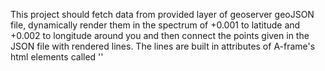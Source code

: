This project should fetch data from provided layer of geoserver geoJSON file, dynamically render them in the spectrum of +0.001 to latitude and +0.002 to longitude around you and then connect the points given in the JSON file with rendered lines. The lines are built in attributes of A-frame's html elements called '<a-entity>'
